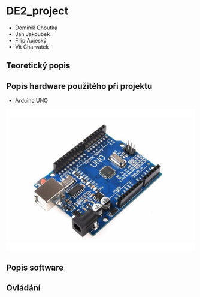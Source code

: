 # DE2_project
* Dominik Choutka
* Jan Jakoubek
* Filip Aujeský
* Vít Charvátek

## Teoretický popis




## Popis hardware použitého při projektu

* Arduino UNO


![arduino_uno](images/arduino_uno.jpg)


## Popis software


### 

## Ovládání
